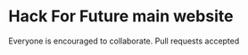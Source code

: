 Hack For Future main website
============================

Everyone is encouraged to collaborate. Pull requests accepted

